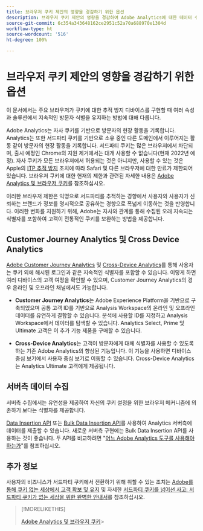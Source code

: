```yaml
---
title: 브라우저 쿠키 제안의 영향을 경감하기 위한 옵션
description: 브라우저 쿠키 제안의 영향을 경감하여 Adobe Analytics에 대한 데이터 수집을 개선하는 방법을 알아보십시오.
source-git-commit: 6c354a343648162ce2951c52a70a688970e1304d
workflow-type: ht
source-wordcount: '516'
ht-degree: 100%

---
```



# 브라우저 쿠키 제안의 영향을 경감하기 위한 옵션

이 문서에서는 주요 브라우저가 쿠키에 대한 추적 방지 디바이스를 구현할 때 여러 속성과 솔루션에서 지속적인 방문자 식별을 유지하는 방법에 대해 다룹니다.

Adobe Analytics는 자사 쿠키를 기반으로 방문자의 현장 활동을 기록합니다. Analytics는 또한 서드파티 쿠키를 기반으로 소유 중인 다른 도메인에서 이루어지는 활동 같이 방문자의 현장 활동을 기록합니다. 서드파티 쿠키는 많은 브라우저에서 차단되며, 출시 예정인 Chrome의 지원 제거에서는 대개 사용할 수 없습니다(현재 2022년 에정). 자사 쿠키가 모든 브라우저에서 허용되는 것은 아니지만, 사용할 수 있는 것은 Apple의 [ITP 추적 방지](https://webkit.org/tracking-prevention) 조치에 따라 Safari 및 다른 브라우저에 대한 만료가 제한되어 있습니다. 브라우저 쿠키에 대한 현재의 제한과 관련된 자세한 내용은 [Adobe Analytics 및 브라우저 쿠키](cookies.md)를 참조하십시오.

이러한 브라우저 제한은 익명으로 서드파티를 추적하는 경향에서 사용자와 사용자가 신뢰하는 브랜드가 정보를 명시적으로 공유하는 경향으로 폭넓게 이동하는 것을 반영합니다. 이러한 변화를 지원하기 위해, Adobe는 자사와 관계를 통해 수집된 오래 지속되는 식별자를 포함하여 고객이 전통적인 쿠키를 보완하는 방법을 제공합니다.

## Customer Journey Analytics 및 Cross Device Analytics

[Adobe Customer Journey Analytics](https://experienceleague.adobe.com/docs/analytics-platform/using/cja-overview/cja-overview.html?lang=ko) 및 [Cross-Device Analytics](/help/components/cda/overview.md)를 통해 사용자는 쿠키 외에 해시된 로그인과 같은 지속적인 식별자를 포함할 수 있습니다. 이렇게 하면 여러 디바이스의 고객 여정을 확인할 수 있으며, Customer Journey Analytics의 경우 온라인 및 오프라인 채널에서도 가능합니다.

* **Customer Journey Analytics**&#x200B;는 Adobe Experience Platform을 기반으로 구축되었으며 공통 고객 ID를 기반으로 Analysis Workspace의 온라인 및 오프라인 데이터를 유연하게 결합할 수 있습니다. 분석에 사용할 ID를 지정하고 Analysis Workspace에서 데이터를 탐색할 수 있습니다. Analytics Select, Prime 및 Ultimate 고객은 이 추가 기능 제품을 구매할 수 있습니다.

* **Cross-Device Analytics**&#x200B;는 고객이 방문자에게 대체 식별자를 사용할 수 있도록 하는 기존 Adobe Analytics의 향상된 기능입니다. 이 기능을 사용하면 디바이스 중심 보기에서 사용자 중심 보기로 이동할 수 있습니다. Cross-Device Analytics는 Analytics Ultimate 고객에게 제공됩니다.

## 서버측 데이터 수집

서버측 수집에서는 유연성을 제공하여 자신의 쿠키 설정을 위한 브라우저 메커니즘에 의존하기 보다는 식별자를 제공합니다.

[Data Insertion API](https://github.com/AdobeDocs/analytics-1.4-apis/blob/master/docs/data-insertion-api/index.md) 또는 [Bulk Data Insertion API](https://www.adobe.io/apis/experiencecloud/analytics/docs.html#!AdobeDocs/analytics-2.0-apis/master/bdia.md)를 사용하여 Analytics 서버측에 데이터를 제출할 수 있습니다. 새로운 서버측 구현에는 Bulk Data Insertion API를 사용하는 것이 좋습니다. 두 API를 비교하려면 &quot;[어느 Adobe Analytics 도구를 사용해야 하는가](https://experienceleague.adobe.com/docs/analytics/admin/admin-overview/which-analytics-tool.html?lang=ko)&quot;를 참조하십시오.

## 추가 정보

사용자의 비즈니스가 서드파티 쿠키에서 전환하기 위해 취할 수 있는 조치는 [Adobe를 통해 쿠키 없는 세상에서 고객 확보 및 유지](https://business.adobe.com/solutions/cookieless.html) 및 자세한 [서드파티 쿠키를 넘어선 사고: 서드파티 쿠키가 없는 세상을 위한 완벽한 안내서](https://business.adobe.com/content/dam/www/us/en/pdfs/Adobe_Thinking_Beyond_the_Third_Party_Cookie.pdf)를 참조하십시오.

>[!MORELIKETHIS]
>
>[Adobe Analytics 및 브라우저 쿠키](cookies.md)>

